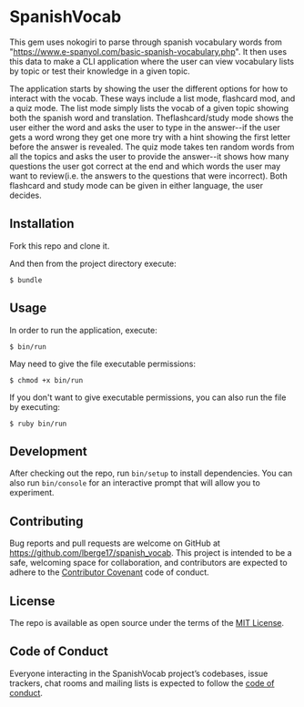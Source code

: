 # SpanishVocab

This gem uses nokogiri to parse through spanish vocabulary words from "https://www.e-spanyol.com/basic-spanish-vocabulary.php". It then uses this data to make a CLI application where the user can view vocabulary lists by topic or test their knowledge in a given topic.

The application starts by showing the user the different options for how to interact with the vocab. These ways include a list mode, flashcard mod, and a quiz mode. The list mode simply lists the vocab of a given topic showing both the spanish word and translation. Theflashcard/study mode shows the user either the word and asks the user to type in the answer--if the user gets a word wrong they get one more try with a hint showing the first letter before the answer is revealed. The quiz mode takes ten random words from all the topics and asks the user to provide the answer--it shows how many questions the user got correct at the end and which words the user may want to review(i.e. the answers to the questions that were incorrect). Both flashcard and study mode can be given in either language, the user decides.

## Installation

Fork this repo and clone it.

And then from the project directory execute:

    $ bundle

## Usage

In order to run the application, execute:

    $ bin/run

May need to give the file executable permissions:

    $ chmod +x bin/run
    
If you don't want to give executable permissions, you can also run the file by executing:

    $ ruby bin/run

## Development

After checking out the repo, run `bin/setup` to install dependencies. You can also run `bin/console` for an interactive prompt that will allow you to experiment.

## Contributing

Bug reports and pull requests are welcome on GitHub at https://github.com/lberge17/spanish_vocab. This project is intended to be a safe, welcoming space for collaboration, and contributors are expected to adhere to the [Contributor Covenant](http://contributor-covenant.org) code of conduct.

## License

The repo is available as open source under the terms of the [MIT License](https://opensource.org/licenses/MIT).

## Code of Conduct

Everyone interacting in the SpanishVocab project’s codebases, issue trackers, chat rooms and mailing lists is expected to follow the [code of conduct](https://github.com/lberge17/spanish_vocab/blob/master/CODE_OF_CONDUCT.md).
